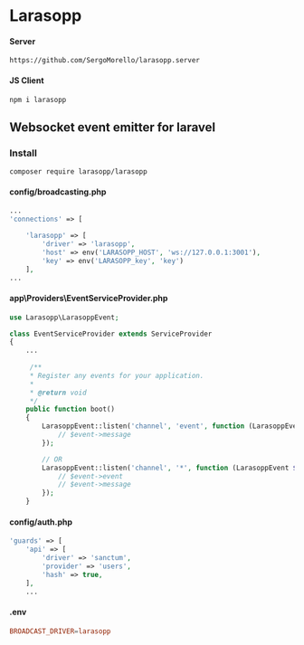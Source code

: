 # Larasopp

#### Server
```
https://github.com/SergoMorello/larasopp.server
```
#### JS Client
```
npm i larasopp
```

## Websocket event emitter for laravel

### Install

```shell
composer require larasopp/larasopp
```

#### config/broadcasting.php
```php
...
'connections' => [

	'larasopp' => [
		'driver' => 'larasopp',
		'host' => env('LARASOPP_HOST', 'ws://127.0.0.1:3001'),
		'key' => env('LARASOPP_key', 'key')
	],
...
```

#### app\Providers\EventServiceProvider.php
```php
use Larasopp\LarasoppEvent;

class EventServiceProvider extends ServiceProvider
{
	...
	
	 /**
     * Register any events for your application.
     *
     * @return void
     */
    public function boot()
    {
 		LarasoppEvent::listen('channel', 'event', function (LarasoppEvent $event) {
			// $event->message
		});

		// OR
		LarasoppEvent::listen('channel', '*', function (LarasoppEvent $event) {
			// $event->event
			// $event->message
		});
	}

```
#### config/auth.php
```php
'guards' => [
	'api' => [
		'driver' => 'sanctum',
		'provider' => 'users',
		'hash' => true,
	],
	...
```

#### .env
```conf
BROADCAST_DRIVER=larasopp
```

